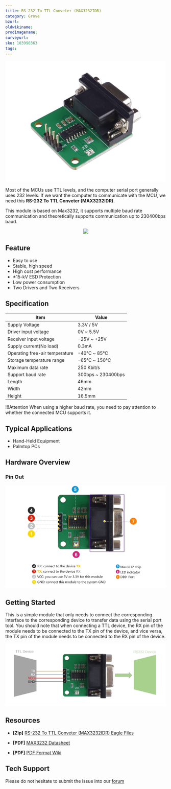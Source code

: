 ```yaml
---
title: RS-232 To TTL Conveter (MAX3232IDR)
category: Grove
bzurl: 
oldwikiname: 
prodimagename:
surveyurl: 
sku: 103990363
tags:
---
```


![](https://github.com/SeeedDocument/RS-232_To_TTL_Conveter-MAX3232IDR/raw/master/img/main.jpg)

Most of the MCUs use TTL levels, and the computer serial port generally uses 232 levels. If we want the computer to communicate with the MCU, we need this **RS-232 To TTL Conveter (MAX3232IDR)**.


This module is based on Max3232, it supports multiple baud rate communication and theoretically supports communication up to 230400bps baud. 


<p style="text-align:center"><a href="https://www.seeedstudio.com/RS-232-To-TTL-Conveter-MAX3232IDR-p-2851.html" target="_blank"><img src="https://github.com/SeeedDocument/wiki_english/raw/master/docs/images/300px-Get_One_Now_Banner-ragular.png" /></a></p>



## Feature 

- Easy to use
- Stable, high speed
- High cost performance
- ±15-kV ESD Protection
- Low power consumption
- Two Drivers and Two Receivers



## Specification

|Item|Value|
|---|---|
|Supply Voltage|3.3V / 5V|
|Driver input voltage|0V ~ 5.5V|
|Receiver input voltage|-25V ~ +25V|
|Supply current(No load)|0.3mA|
|Operating free-air temperature|-40℃ ~ 85℃|
|Storage temperature range|-65℃ ~ 150℃|
|Maximum data rate|250 Kbit/s|
|Support baud rate|300bps ~ 230400bps|
|Length|46mm|
|Width|42mm|
|Height|16.5mm|



!!!Attention
        When using a higher baud rate, you need to pay attention to whether the connected MCU supports it. 


## Typical Applications

- Hand-Held Equipment
- Palmtop PCs



## Hardware Overview

### Pin Out

![](https://github.com/SeeedDocument/RS-232_To_TTL_Conveter-MAX3232IDR/raw/master/img/pinout.jpg)


## Getting Started

This is a simple module that only needs to connect the corresponding interface to the corresponding device to transfer data using the serial port tool. You should note that when connecting a TTL device, the RX pin of the module needs to be connected to the TX pin of the device, and vice versa, the TX pin of the module needs to be connected to the RX pin of the device.


![](https://github.com/SeeedDocument/RS-232_To_TTL_Conveter-MAX3232IDR/raw/master/img/connect.jpg)


## Resources

- **[Zip]** [RS-232 To TTL Conveter (MAX3232IDR) Eagle Files](https://github.com/SeeedDocument/RS-232_To_TTL_Conveter-MAX3232IDR/raw/master/res/RS232%20to%20TTL%20Converter%20(MAX3232IDR).zip)

- **[PDF]** [MAX3232 Datasheet](https://github.com/SeeedDocument/RS-232_To_TTL_Conveter-MAX3232IDR/raw/master/res/Max3232.pdf)

- **[PDF]** [PDF Format Wiki](https://github.com/SeeedDocument/Grove-Capacitive_Moisture_Sensor_Corrosion_Resistant/raw/master/res/RS-232_To_TTL_Conveter-MAX3232IDR.pdf)



## Tech Support

Please do not hesitate to submit the issue into our [forum](https://forum.seeedstudio.com/)